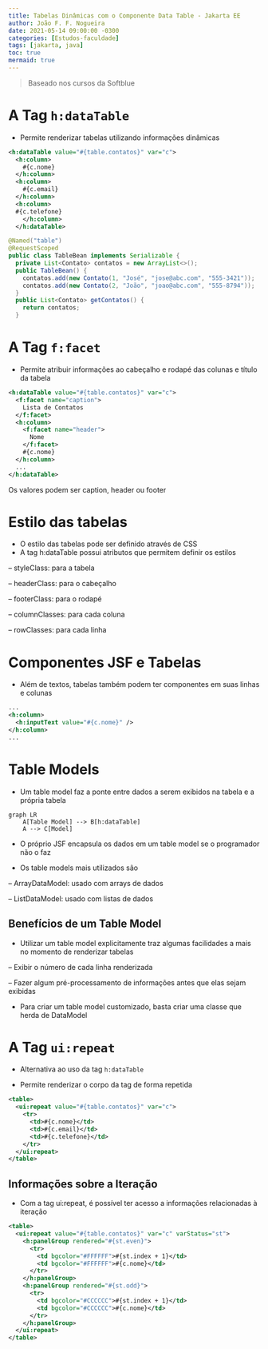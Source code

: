 ```yaml
---
title: Tabelas Dinâmicas com o Componente Data Table - Jakarta EE
author: João F. F. Nogueira
date: 2021-05-14 09:00:00 -0300
categories: [Estudos-faculdade]
tags: [jakarta, java]
toc: true
mermaid: true
---
```


> Baseado nos cursos da Softblue

# A Tag `h:dataTable`

* Permite renderizar tabelas utilizando informações dinâmicas

```xml
<h:dataTable value="#{table.contatos}" var="c">
  <h:column>
    #{c.nome}
  </h:column>
  <h:column>
    #{c.email}
  </h:column>
  <h:column>
  #{c.telefone}
    </h:column>
  </h:dataTable>
```

```java
@Named("table")
@RequestScoped
public class TableBean implements Serializable {
  private List<Contato> contatos = new ArrayList<>();
  public TableBean() {
    contatos.add(new Contato(1, "José", "jose@abc.com", "555-3421"));
    contatos.add(new Contato(2, "João", "joao@abc.com", "555-8794"));
  }
  public List<Contato> getContatos() {
    return contatos;
  }
```

# A Tag `f:facet`

* Permite atribuir informações ao cabeçalho e rodapé das colunas e título da tabela

```xml
<h:dataTable value="#{table.contatos}" var="c">
  <f:facet name="caption">
    Lista de Contatos
  </f:facet>
  <h:column>
    <f:facet name="header">
      Nome
    </f:facet>
    #{c.nome}
  </h:column>
  ...
</h:dataTable>
```

Os valores podem ser caption, header ou footer

# Estilo das tabelas

* O estilo das tabelas pode ser definido através de CSS
* A tag h:dataTable possui atributos que permitem definir os estilos

– styleClass: para a tabela

– headerClass: para o cabeçalho

– footerClass: para o rodapé

– columnClasses: para cada coluna

– rowClasses: para cada linha

# Componentes JSF e Tabelas

* Além de textos, tabelas também podem ter componentes em suas linhas e colunas

```xml
...
<h:column>
  <h:inputText value="#{c.nome}" />
</h:column>
...
```

# Table Models

* Um table model faz a ponte entre dados a serem exibidos na tabela e a própria tabela

```mermaid
graph LR
    A[Table Model] --> B[h:dataTable]
    A --> C[Model]
```

* O próprio JSF encapsula os dados em um table model se o programador não o faz

* Os table models mais utilizados são

– ArrayDataModel: usado com arrays de dados

– ListDataModel: usado com listas de dados

## Benefícios de um Table Model

* Utilizar um table model explicitamente traz algumas facilidades a mais no momento de renderizar tabelas

– Exibir o número de cada linha renderizada

– Fazer algum pré-processamento de informações antes que elas sejam exibidas

* Para criar um table model customizado, basta criar uma classe que herda de DataModel

# A Tag `ui:repeat`

* Alternativa ao uso da tag `h:dataTable`

* Permite renderizar o corpo da tag de forma repetida

```xml
<table>
  <ui:repeat value="#{table.contatos}" var="c">
    <tr>
      <td>#{c.nome}</td>
      <td>#{c.email}</td>
      <td>#{c.telefone}</td>
    </tr>
  </ui:repeat>
</table>
```

## Informações sobre a Iteração

* Com a tag ui:repeat, é possível ter acesso a informações relacionadas à iteração

```xml
<table>
  <ui:repeat value="#{table.contatos}" var="c" varStatus="st">
    <h:panelGroup rendered="#{st.even}">
      <tr>
        <td bgcolor="#FFFFFF">#{st.index + 1}</td>
        <td bgcolor="#FFFFFF">#{c.nome}</td>
      </tr>
    </h:panelGroup>
    <h:panelGroup rendered="#{st.odd}">
      <tr>
        <td bgcolor="#CCCCCC">#{st.index + 1}</td>
        <td bgcolor="#CCCCCC">#{c.nome}</td>
      </tr>
    </h:panelGroup>
  </ui:repeat>
</table>
```
